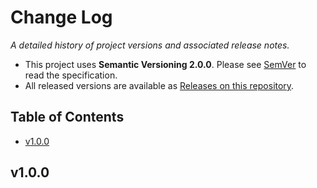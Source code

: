 # Change Log  <!-- omit in toc -->

_A detailed history of project versions and associated release notes._

- This project uses **Semantic Versioning 2.0.0**. Please see [SemVer](https://semver.org/) to read the specification.
- All released versions are available as [Releases on this repository](https://github.com/ivan-putin-khuylo/www.putin-khuylo.com/releases).

## Table of Contents <!-- omit in toc -->

- [v1.0.0](#v100)
  
## v1.0.0
